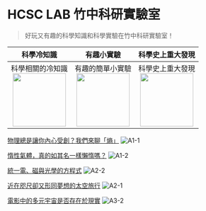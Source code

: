 # HCSC LAB 竹中科研實驗室

> 好玩又有趣的科學知識和科學實驗在竹中科研實驗室！


|科學冷知識            |有趣小實驗                |科學史上重大發現|
|:-------------------------:|:-------------------------:|:-------------------------:|
|科學相關的冷知識<br><img src='https://i.imgur.com/oQ2wojr.png' style='width:120px'>|有趣的簡單小實驗<br><img src='https://i.imgur.com/VDzZJD7.png' style='width:120px'>|科學史上重大發現<br><img src='https://i.imgur.com/lTKTN4I.png' style='width:120px'>|

[物理總是讓你內心受創？我們來聊「熵」](/trivia/11007-A1-1)
![A1-1](https://i.imgur.com/mnSTEb4.png)

[惰性氣體，真的如其名一樣懶惰嗎？](/trivia/11007-A1-2)
![A1-2](https://i.imgur.com/NiUTU0d.png)

[統一電、磁與光學的方程式](/turning-point/11007-A2-2)
![A2-2](https://i.imgur.com/ZUyXP2l.png)

[近在咫尺卻又形同夢想的太空旅行](/trivia/11007-A2-1)
![A2-1](https://i.imgur.com/6bWOi9u.png)

[電影中的多元宇宙是否存在於現實](/trivia/11007-A3-2)
![A3-2](https://i.imgur.com/t7RdMhQ.png)